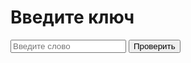 <!DOCTYPE html>
<html>
<head>
  <title>Введите ключ</title>
  <script>
    function checkKey() {
      const input = document.getElementById("key").value;
      if (input === "календарь") {
        window.location.href = "https://ваша_ссылка.com";
      } else {
        alert("Неверное слово!");
      }
    }
  </script>
</head>
<body>
  <h1>Введите ключ</h1>
  <input type="text" id="key" placeholder="Введите слово">
  <button onclick="checkKey()">Проверить</button>
</body>
</html>
